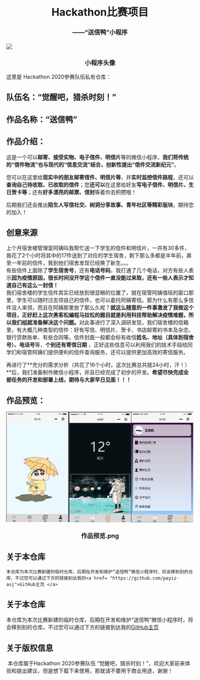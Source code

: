 <h1 align = "center">Hackathon比赛项目</h1>
<h3 align = "center">——“送信鸭”小程序</h3>
<p>
    <img align ="center" src = "./demo_img/icon.png"/>
    <h3 align ="center">小程序头像</h3>
    这里是 Hackathon 2020参赛队伍私有仓库：
</p>


## 队伍名：“觉醒吧，猎杀时刻！”

## 作品名称：“送信鸭” 

## 作品介绍：

​	这是一个可以**邮寄、接受实物、电子信件、明信片**等的微信小程序，**我们将传统的“信件物流”也与现代的“信息交流”结合，创新性提出“信件交流新纪元”**。   

​	您可以在这里给**现实中的朋友邮寄信件、明信片等**，并**实时监控信件路程**，还可以**查询自己待收取、已收取的信件**；您**还可以**在这里给好友**写电子信件、明信片、生日贺卡等**；还有**好多漂亮的邮票、信封**等着你去积攒哦！

​	后期我们还会推出**陌生人写信社交、树洞分享故事、青年社区等精彩版块**，期待您的加入！

## 创意来源

​	上个月宿舍楼管理室阿姨叫我帮忙送一下学生的信件和明信片，一共有30多件，我花了2个小时将其中的17件送到了对应的学生宿舍，剩下那么多都是半年前，甚至一年前的信件，我到他们宿舍发现已经换了新生。。。   
​	有些信件上面除了**学生宿舍号**，还有**电话号码**，我打通了几个电话，对方有些人表示**因为疫情原因，很长时间没开学这个信件一直没能过来取，还有一些人表示才知道自己有这么一封信！**   
​	我们宿舍楼的学生信件其实已经放到很显眼的位置了，就在宿管阿姨值班的窗口那里，学生可以随时过去领自己的信件，也可以委托阿姨寄信。那为什么有那么多信件没人来领，而且在阿姨那里放了那么久呢？
​	**就这么随意的一件事激发了我做这个项目，正好赶上这次黑客松编程马拉松的题目就是利用科技帮助解决疫情难题，所以我们组就准备解决这个问题。**
​	对此事进行了深入调研发现，我们宿舍楼的信箱里，有大概几种类型的信件：好有写信、明信片、贺卡、书店邮寄的书本及杂志、银行贷款账单、有些合同等。
​	信件封面一般都会标有收信**姓名、地址（具体到宿舍号）、电话号**等，**个别还有寄信日期**   ，正好这些信息可以利用我们的技术手段给同学们和宿管阿姨们提供便利的信件查询服务，还可以提供更加高效的寄信服务。

​	再进行了**充分的需求分析（共花了16个小时，这次比赛总共就24小时，汗！）**后，我们准备制作微信小程序，并且已经完成了初步的开发。**希望尽快完成全部任务的开发和部署上线，期待与大家早日见面！！！**  


## 作品预览：

<p>
    <img align ="center" src = "./成果展示/作品展示.png"/>
    <h3 align ="center">作品预览.png</h3>
</p>	




## 关于本仓库

   	本仓库为本次比赛新建的临时仓库，后期在开发和维护“送信鸭”微信小程序时，将会移到别的仓库，不过您可以通过下方的链接到达我的<a href= "https://github.com/payiz-asj">GitHub主页 </a>

## 关于本仓库   
本仓库为本次比赛新建的临时仓库，后期在开发和维护“送信鸭”微信小程序时，将会移到别的仓库，不过您可以通过下方的链接到达我的<a href= "https://github.com/payiz-asj">GitHub主页 </a>



## 关于版权信息

​	本仓库属于Hackathon 2020参赛队伍 “觉醒吧，猎杀时刻！”，欢迎大家前来体验和提出建议，但是想下载下来使用，那就请不要用于商业用途，谢谢！

